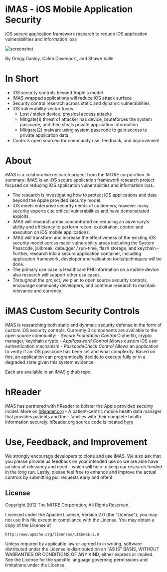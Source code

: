 
iMAS - iOS Mobile Application Security
======================================

iOS secure application framework research to reduce iOS application vulnerabilities and information loss

![screenshot](https://github.com/project-imas/about/raw/master/imas_logo.png)

By Gregg Ganley, Caleb Davenport, and Shawn Valle


In Short
========
- iOS security controls beyond Apple's model
- iMAS wrapped applications will reduce iOS attack surface
- Security control reserach across static and dynamic vulnerabilities
- iOS vulnerability vector focus
  - Lost / stolen device, physical access attacks
  - Mitigate(1) threat of attacker has device, bruteforces the system passcode, and then steals private application information
  - Mitigate(2) malware using system passcode to gain access to private application data
- Controls open sourced for community use, feedback, and improvement


About
=====

iMAS is a colaborative research project from the MITRE corporation.  In summary: iMAS is an iOS secure application framework research project focused on reducing iOS application vulnerabilities and information loss.

- The research is investigating how to protect iOS applications and data beyond the Apple provided security model.  
- iOS meets enterprise security needs of customers, however many security experts cite critical vulnerabilities and have demonstrated exploits.  
- iMAS will research areas concentrated on reducing an adversary’s ability and efficiency to perform recon, exploitation, control and execution on iOS mobile applications.  
- iMAS will transform and increase the effectiveness of the existing iOS security model across major vulnerability areas including the System Passcode, jailbreak, debugger / run-time, flash storage, and keychain.- Further, research into a secure application container, including application framework, developer and validation tools/techniques will be done.  
- The primary use case is Healthcare PHI information on a mobile device also research will support other use cases.  
- Throughout the project, we plan to open source security controls, encourage community developers, and continue research to maintain relevance and currency. 

iMAS Custom Security Controls
=============================

iMAS is researching both static and dynmaic security defense in the form of custom iOS security controls.  Currently 3 components are available to the open source community:
     - *Secure Foundation Control*
        Cipherlib, crypto manager, keychain crypto
     - *AppPassword Control*
        Allows custom iOS user authentication mechanism
     - *PasscodeCheck Control*
        Allows an application to verify if an iOS passcode has been set and what complexity.  Based on this, an application can programtically decide to execute fully or in a degraded state given this system evidence
 
Each are available in an iMAS github repo.


hReader
=======
iMAS has partnered with hReader to bolster the Apple provided secuirty model.  More on [hReader.org](http://hReader.org) - A patient-centric mobile health data manager that provides patients and their families with their complete health information securely.   hReader.org source code is located [here](https://github.com/projecthreader/hReader)   

Use, Feedback, and Improvement
==============================

We strongly encourage developers to clone and use iMAS.  We also ask that you please provide us feedback on your intended use so we are able have an idea of relevancy and need - which will help to keep our research funded in the long run.  Lastly, please feel free to enhance and improve the actual controls by submitting pull requests early and often!

License
-------

Copyright 2012 The MITRE Corporation, All Rights Reserved.

Licensed under the Apache License, Version 2.0 (the "License");
you may not use this file except in compliance with the License.
You may obtain a copy of the License at

    http://www.apache.org/licenses/LICENSE-2.0

Unless required by applicable law or agreed to in writing, software
distributed under the License is distributed on an "AS IS" BASIS,
WITHOUT WARRANTIES OR CONDITIONS OF ANY KIND, either express or implied.
See the License for the specific language governing permissions and
limitations under the License.